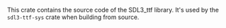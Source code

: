 This crate contains the source code of the SDL3_ttf library. It's used by the
`sdl3-ttf-sys` crate when building from source.
